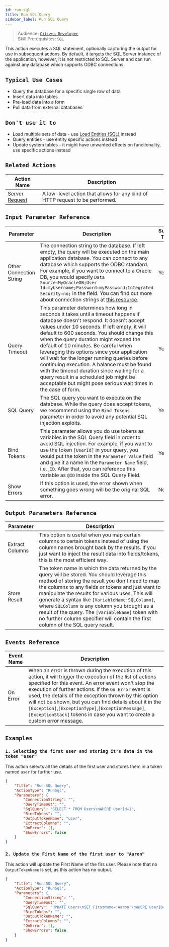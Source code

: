 ```yaml
---
id: run-sql
title: Run SQL Query
sidebar_label: Run SQL Query
---
```


> Audience: [`Citizen Developer`](/docs/audience#citizen-developers)<br/>
> Skill Prerequisites: `SQL`

This action executes a SQL statement, optionally capturing the output for use in subsequent actions. By default, it targets the SQL Server instance of the application, however, it is not restricted to SQL Server and can run against any database which supports ODBC connections.

## `Typical Use Cases`

- Query the database for a specific single row of data
- Insert data into tables
- Pre-load data into a form
- Pull data from external databases

## `Don't use it to`

- Load multiple sets of data - use [Load Entities (SQL)](Actions/load-entities-sql.md) instead
- Query entities - use entity specific actions instead
- Update system tables - it might have unwanted effects on functionality, use specific actions instead

## `Related Actions`

| Action Name | Description|
|-------------|------------|
| [Server Request](Actions/server-request.md) | A low-level action that allows for any kind of HTTP request to be performed. |

## `Input Parameter Reference`

| Parameter     | Description                           | Supports Tokens | Default | Required
|---------------|---------------------------------------|-----------------|---------|---------|
| Other Connection String | The connection string to the database. If left empty, the query will be executed on the main application database. You can connect to any database which supports the ODBC standard. For example, if you want to connect to a Oracle DB, you would specify `Data Source=MyOracleDB;User Id=myUsername;Password=myPassword;Integrated Security=no;` in the field. You can find out more about connection strings at [this resource](https://www.connectionstrings.com/net-framework-data-provider-for-odbc/).| Yes | `Application database` | No |
| Query Timeout | This parameter determines how long in seconds it takes until a timeout happens if database doesn't respond. It doesn't accept values under 10 seconds. If left empty, it will default to 600 seconds. You should change this when the query duration might exceed the default of 10 minutes. Be careful when leveraging this options since your application will wait for the longer running queries before continuing execution. A balance must be found with the timeout duration since waiting for a query result in a scheduled job might be acceptable but might pose serious wait times in the case of form. | Yes | `600` | No |
| SQL Query     | The SQL query you want to execute on the database. While the query does accept tokens, we recommend using the `Bind Tokens` parameter in order to avoid any potential SQL injection exploits. | Yes | `Unset` | Yes |
| Bind Tokens       | This parameter allows you do use tokens as variables in the SQL Query field in order to avoid SQL injection. For example, if you want to use the token `[UserId]` in your query, you would put the token in the `Parameter Value` field and give it a name in the `Parameter Name` field, i.e. ,`ID`. After that, you can reference this variable as `@ID` inside the SQL Query Field.  | Yes | `Unset` | No |
| Show Errors | If this option is used, the error shown when something goes wrong will be the original SQL error.  | No | `Unset` | No |

## `Output Parameters Reference`

| Parameter | Description |
|-----------|-------------|
| Extract Columns|  This option is useful when you map certain columns to certain tokens instead of using the column names brought back by the results. If you just want to inject the result data into fields/tokens, this is the most efficient way. |
| Store Result | The token name in which the data returned by the query will be stored. You should leverage this method of storing the result you don't need to map the columns to any fields or tokens and just want to manipulate the results for various uses. This will generate a syntax like `[VariableName:SQLColumn]`, where `SQLColumn` is any column you brought as a result of the query. The `[VariableName]` token with no further column specifier will contain the first column of the SQL query result.  |

## `Events Reference`

| Event Name | Description |
|------------|-------------|
| On Error | When an error is thrown during the execution of this action, it will trigger the execution of the list of actions specified for this event. An error event won't stop the execution of further actions. If the `On Error` event is used, the details of the exception thrown by this option will not be shown, but you can find details about it in the `[Exception]`,`[ExceptionType]`,`[ExceptionMessage]`,`[ExceptionStack]` tokens in case you want to create a custom error message. |

## `Examples`

### `1. Selecting the first user and storing it's data in the token "user"`

This action selects all the details of the first user and stores them in a token named `user` for further use.

```json
{
    "Title": "Run SQL Query",
    "ActionType": "RunSql",
    "Parameters": {
        "ConnectionString": "",
        "QueryTimeout": "",
        "SqlQuery": "SELECT * FROM Users\nWHERE UserId=1",
        "BindTokens": "",
        "OutputTokenName": "user",
        "ExtractColumns": "",
        "OnError": [],
        "ShowErrors": false
    }
}
```

### `2. Update the First Name of the first user to "Aaron"`

 This action will update the First Name of the firs user. Please note that no `OutputTokenName` is set, as this action has no output.

```json
{
    "Title": "Run SQL Query",
    "ActionType": "RunSql",
    "Parameters": {
        "ConnectionString": "",
        "QueryTimeout": "",
        "SqlQuery": "UPDATE Users\nSET FirstName='Aaron'\nWHERE UserID=1",
        "BindTokens": "",
        "OutputTokenName": "",
        "ExtractColumns": "",
        "OnError": [],
        "ShowErrors": false
    }
}
```

